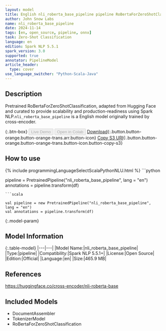 ```yaml
---
layout: model
title: English nli_roberta_base_pipeline pipeline RoBertaForZeroShotClassification from cross-encoder
author: John Snow Labs
name: nli_roberta_base_pipeline
date: 2024-11-14
tags: [en, open_source, pipeline, onnx]
task: Zero-Shot Classification
language: en
edition: Spark NLP 5.5.1
spark_version: 3.0
supported: true
annotator: PipelineModel
article_header:
  type: cover
use_language_switcher: "Python-Scala-Java"
---
```


## Description

Pretrained RoBertaForZeroShotClassification, adapted from Hugging Face and curated to provide scalability and production-readiness using Spark NLP.`nli_roberta_base_pipeline` is a English model originally trained by cross-encoder.

{:.btn-box}
<button class="button button-orange" disabled>Live Demo</button>
<button class="button button-orange" disabled>Open in Colab</button>
[Download](https://s3.amazonaws.com/auxdata.johnsnowlabs.com/public/models/nli_roberta_base_pipeline_en_5.5.1_3.0_1731612594604.zip){:.button.button-orange.button-orange-trans.arr.button-icon}
[Copy S3 URI](s3://auxdata.johnsnowlabs.com/public/models/nli_roberta_base_pipeline_en_5.5.1_3.0_1731612594604.zip){:.button.button-orange.button-orange-trans.button-icon.button-copy-s3}

## How to use



<div class="tabs-box" markdown="1">
{% include programmingLanguageSelectScalaPythonNLU.html %}
```python

pipeline = PretrainedPipeline("nli_roberta_base_pipeline", lang = "en")
annotations =  pipeline.transform(df)   

```
```scala

val pipeline = new PretrainedPipeline("nli_roberta_base_pipeline", lang = "en")
val annotations = pipeline.transform(df)

```
</div>

{:.model-param}
## Model Information

{:.table-model}
|---|---|
|Model Name:|nli_roberta_base_pipeline|
|Type:|pipeline|
|Compatibility:|Spark NLP 5.5.1+|
|License:|Open Source|
|Edition:|Official|
|Language:|en|
|Size:|465.9 MB|

## References

https://huggingface.co/cross-encoder/nli-roberta-base

## Included Models

- DocumentAssembler
- TokenizerModel
- RoBertaForZeroShotClassification